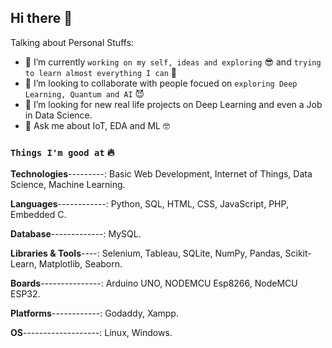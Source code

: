 ## Hi there 👋


Talking about Personal Stuffs:

- 🔭 I’m currently `working on my self, ideas and exploring` 😎 and `trying to learn almost everything I can` 🤣
- 👯 I’m looking to collaborate with people focued on `exploring Deep Learning, Quantum and AI`  😈
- 🤔 I’m looking for new real life projects on Deep Learning and even a Job in Data Science.
- 💬 Ask me about IoT, EDA and ML 🤓

### `Things I'm good at` 🔥

**Technologies**---------: Basic Web Development, Internet of Things, Data Science, Machine Learning.

**Languages**------------: Python, SQL, HTML, CSS, JavaScript, PHP, Embedded C.

**Database**-------------: MySQL.

**Libraries & Tools**----: Selenium, Tableau, SQLite, NumPy, Pandas, Scikit-Learn, Matplotlib, Seaborn.

**Boards**---------------: Arduino UNO, NODEMCU Esp8266, NodeMCU ESP32. 

**Platforms**------------: Godaddy, Xampp.

**OS**-------------------: Linux, Windows.




